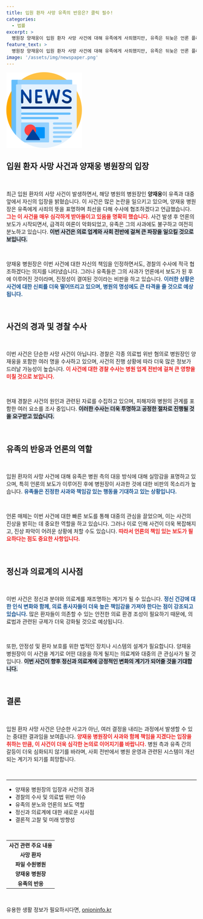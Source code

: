 ```yaml
---
title: 입원 환자 사망 유족의 반응은? 클릭 필수!
categories:
  - 법률
excerpt: >
  병원장 양재웅이 입원 환자 사망 사건에 대해 유족에게 사죄했지만, 유족은 뒤늦은 언론 플레이라며 분노를 드러냈다. 경찰은 의료법 위반 혐의로 병원 관계자들을 조사 중이다.
feature_text: >
  병원장 양재웅이 입원 환자 사망 사건에 대해 유족에게 사죄했지만, 유족은 뒤늦은 언론 플레이라며 분노를 드러냈다. 경찰은 의료법 위반 혐의로 병원 관계자들을 조사 중이다.
image: '/assets/img/newspaper.png'
---
```


<p><img src="/assets/img/newspaper.png" alt="kimp 속보" /></p>

<h2 data-ke-size="size26">입원 환자 사망 사건과 양재웅 병원장의 입장</h2>

<p data-ke-size="size16">&nbsp;</p>

<p>최근 입원 환자의 사망 사건이 발생하면서, 해당 병원의 병원장인 <b>양재웅</b>이 유족과 대중 앞에서 자신의 입장을 밝혔습니다. 이 사건은 많은 논란을 일으키고 있으며, 양재웅 병원장은 유족에게 사죄의 뜻을 표명하며 최선을 다해 수사에 협조하겠다고 언급했습니다. <b><span style="color: #ee2323;">그는 이 사건을 매우 심각하게 받아들이고 있음을 명확히 했습니다.</span></b> 사건 발생 후 언론의 보도가 시작되면서, 급격히 여론이 악화되었고, 유족은 그의 사과에도 불구하고 여전히 분노하고 있습니다. <b><span style="background-color: #21538527;">이번 사건은 의료 업계와 사회 전반에 걸쳐 큰 파장을 일으킬 것으로 보입니다.</span></b> </p>

<p data-ke-size="size16">&nbsp;</p>

<p>양재웅 병원장은 이번 사건에 대한 자신의 책임을 인정하면서도, 경찰의 수사에 적극 협조하겠다는 의지를 나타냈습니다. 그러나 유족들은 그의 사과가 언론에서 보도가 된 후에 이루어진 것이라며, 진정성이 결여된 것이라는 비판을 하고 있습니다. <b><span style="color: #1a5490;">이러한 상황은 사건에 대한 신뢰를 더욱 떨어뜨리고 있으며, 병원의 명성에도 큰 타격을 줄 것으로 예상됩니다.</span></b> </p>

<p data-ke-size="size16">&nbsp;</p>

<h2 data-ke-size="size26">사건의 경과 및 경찰 수사</h2>

<p data-ke-size="size16">&nbsp;</p>

<p>이번 사건은 단순한 사망 사건이 아닙니다. 경찰은 각종 의료법 위반 혐의로 병원장인 양재웅을 포함한 여러 명을 수사하고 있으며, 사건의 진행 상황에 따라 더욱 많은 정보가 드러날 가능성이 높습니다.  <b><span style="color: #ee2323;">이 사건에 대한 경찰 수사는 병원 업계 전반에 걸쳐 큰 영향을 미칠 것으로 보입니다.</span></b></p>

<p data-ke-size="size16">&nbsp;</p>

<p>현재 경찰은 사건의 원인과 관련된 자료를 수집하고 있으며, 피해자와 병원의 관계를 포함한 여러 요소를 조사 중입니다. <b><span style="background-color: #21538527;">이러한 수사는 더욱 투명하고 공정한 절차로 진행될 것을 요구받고 있습니다.</span></b> </p>

<p data-ke-size="size16">&nbsp;</p>

<h2 data-ke-size="size26">유족의 반응과 언론의 역할</h2>

<p data-ke-size="size16">&nbsp;</p>

<p>입원 환자의 사망 사건에 대해 유족은 병원 측의 대응 방식에 대해 실망감을 표명하고 있으며, 특히 언론의 보도가 이루어진 후에 병원장이 사과한 것에 대한 비판의 목소리가 높습니다. <b><span style="color: #1a5490;">유족들은 진정한 사과와 책임감 있는 행동을 기대하고 있는 상황입니다.</span></b></p>

<p data-ke-size="size16">&nbsp;</p>

<p>언론 매체는 이번 사건에 대한 빠른 보도를 통해 대중의 관심을 끌었으며, 이는 사건의 진상을 밝히는 데 중요한 역할을 하고 있습니다. 그러나 이로 인해 사건이 더욱 복잡해지고, 진상 파악이 어려운 상황에 처할 수도 있습니다. <b><span style="color: #ee2323;">따라서 언론의 책임 있는 보도가 필요하다는 점도 중요한 사항입니다.</span></b></p>

<p data-ke-size="size16">&nbsp;</p>

<h2 data-ke-size="size26">정신과 의료계의 시사점</h2>

<p data-ke-size="size16">&nbsp;</p>

<p>이번 사건은 정신과 분야와 의료계를 재조명하는 계기가 될 수 있습니다. <b><span style="color: #1a5490;">정신 건강에 대한 인식 변화와 함께, 의료 종사자들이 더욱 높은 책임감을 가져야 한다는 점이 강조되고 있습니다.</span></b> 많은 환자들이 의존할 수 있는 안전한 의료 환경 조성이 필요하기 때문에, 의료법과 관련된 규제가 더욱 강화될 것으로 예상됩니다.</p>

<p data-ke-size="size16">&nbsp;</p>

<p>또한, 안정성 및 환자 보호를 위한 법적인 장치나 시스템의 설계가 필요합니다. 양재웅 병원장이 이 사건을 계기로 어떤 대응을 하게 될지는 의료계와 대중의 큰 관심사가 될 것입니다. <b><span style="background-color: #21538527;">이번 사건이 향후 정신과 의료계에 긍정적인 변화의 계기가 되어줄 것을 기대합니다.</span></b></p>

<p data-ke-size="size16">&nbsp;</p>

<h2 data-ke-size="size26">결론</h2>

<p data-ke-size="size16">&nbsp;</p>

<p>입원 환자 사망 사건은 단순한 사고가 아닌, 여러 결정을 내리는 과정에서 발생할 수 있는 중대한 결과임을 보여줍니다. <b><span style="color: #ee2323;">양재웅 병원장이 사과와 함께 책임을 지겠다는 입장을 취하는 만큼, 이 사건이 더욱 심각한 논의로 이어지기를 바랍니다.</span></b> 병원 측과 유족 간의 갈등이 더욱 심화되지 않기를 바라며, 사회 전반에서 병원 운영과 관련된 시스템이 개선되는 계기가 되기를 희망합니다.</p>

<p data-ke-size="size16">&nbsp;</p> 

<hr>

<ul>
    <li>양재웅 병원장의 입장과 사건의 경과</li>
    <li>경찰의 수사 및 의료법 위반 이슈</li>
    <li>유족의 분노와 언론의 보도 역할</li>
    <li>정신과 의료계에 대한 새로운 시사점</li>
    <li>결론적 고찰 및 미래 방향성</li>
</ul>

<p data-ke-size="size16">&nbsp;</p>

<table style="width: 100%; border-collapse: collapse;">
    <tr>
        <td style="text-align: center; height: 17px;"><b>사건 관련 주요 내용</b></td>
    </tr>
    <tr>
        <td style="text-align: center; height: 17px;"><b>사망 환자</b></td>
    </tr>
    <tr>
        <td style="text-align: center; height: 17px;"><b>파일 수원병원</b></td>
    </tr>
    <tr>
        <td style="text-align: center; height: 17px;"><b>양재웅 병원장</b></td>
    </tr>
    <tr>
        <td style="text-align: center; height: 17px;"><b>유족의 반응</b></td>
    </tr>
</table> 

<p data-ke-size="size16">&nbsp;</p>
유용한 생활 정보가 필요하시다면, <a href="https://onioninfo.kr" rel="dofollow">onioninfo.kr</a>


